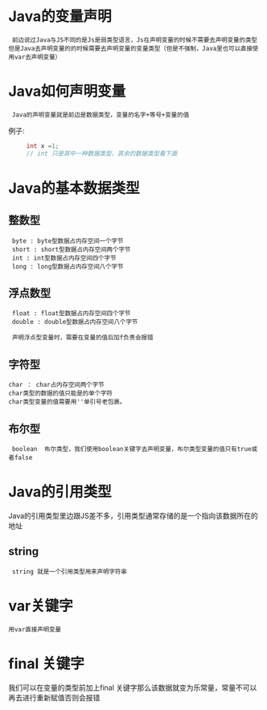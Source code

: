 # Java的变量声明 
     前边说过Java与JS不同的是Js是弱类型语言，Js在声明变量的时候不需要去声明变量的类型但是Java去声明变量的的时候需要去声明变量的变量类型（但是不强制，Java里也可以直接使用var去声明变量）
# Java如何声明变量
     Java的声明变量就是前边是数据类型，变量的名字+等号+变量的值
 例子:
```Java
     int x =1;
     // int 只是其中一种数据类型，其余的数据类型看下面
```
# Java的基本数据类型
   ## 整数型 
     byte : byte型数据占内存空间一个字节
     short : short型数据占内存空间两个字节
     int : int型数据占内存空间四个字节
     long : long型数据占内存空间八个字节
   ## 浮点数型 
     float : float型数据占内存空间四个字节
     double : double型数据占内存空间八个字节
     
     声明浮点型变量时，需要在变量的值后加f负责会报错

   ## 字符型
    char ： char占内存空间两个字节
    char类型的数据的值只能是的单个字符
    char类型变量的值需要用''单引号老包裹。
   ## 布尔型
     
     boolean  布尔类型，我们使用boolean关键字去声明变量，布尔类型变量的值只有true或者false
    
# Java的引用类型
   Java的引用类型里边跟JS差不多，引用类型通常存储的是一个指向该数据所在的地址
   ## string
     string 就是一个引用类型用来声明字符串

# var关键字
    用var直接声明变量

# final 关键字
  我们可以在变量的类型前加上final 关键字那么该数据就变为乐常量，常量不可以再去进行重新赋值否则会报错
